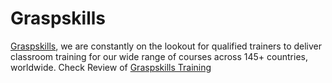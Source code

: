 # Graspskills
<a href="https://www.behance.net/graspskillde63">Graspskills</a>, we are constantly on the lookout for qualified trainers to deliver classroom training for our wide range of courses across 145+ countries, worldwide. Check Review of <a href="https://www.f6s.com/graspskills-training">Graspskills Training</a>
